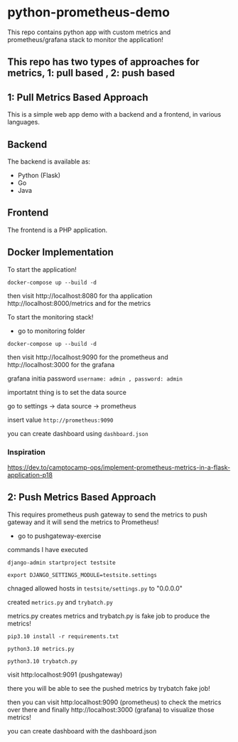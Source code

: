 # python-prometheus-demo
This repo contains python app with custom metrics and prometheus/grafana stack to monitor the application!


## This repo has two types of approaches for metrics, 1: pull based , 2: push based

## 1: Pull Metrics Based Approach

This is a simple web app demo with a backend and a frontend, in various languages.

## Backend

The backend is available as:

- Python (Flask)
- Go
- Java


## Frontend

The frontend is a PHP application.

## Docker Implementation

To start the application!

```docker-compose up --build -d```

then visit http://localhost:8080 for tha application http://localhost:8000/metrics and for the metrics


To start the monitoring stack!

- go to monitoring folder

```docker-compose up --build -d```

then visit http://localhost:9090 for the prometheus and http://localhost:3000 for the grafana

grafana initia password ```username: admin , password: admin```

importatnt thing is to set the data source

go to settings -> data source -> prometheus

insert value ```http://prometheus:9090```

you can create dashboard using ```dashboard.json```


### Inspiration

https://dev.to/camptocamp-ops/implement-prometheus-metrics-in-a-flask-application-p18


## 2: Push Metrics Based Approach

This requires prometheus push gateway to send the metrics to push gateway and it will send the metrics to Prometheus!

- go to pushgateway-exercise

commands I have executed

```
django-admin startproject testsite

export DJANGO_SETTINGS_MODULE=testsite.settings

```

chnaged allowed hosts in `testsite/settings.py` to "0.0.0.0"

created `metrics.py` and `trybatch.py`

metrics.py creates metrics and trybatch.py is fake job to produce the metrics!

```
pip3.10 install -r requirements.txt

python3.10 metrics.py

python3.10 trybatch.py

```

visit http:localhost:9091 (pushgateway)

there you will be able to see the pushed metrics by trybatch fake job!

then you can visit http:localhost:9090 (prometheus) to check the metrics over there and finally http://localhost:3000 (grafana) to visualize those metrics!

you can create dashboard with the dashboard.json


